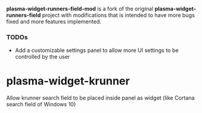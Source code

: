 **plasma-widget-runners-field-mod** is a fork of the original **plasma-widget-runners-field** project with modifications that is intended to have more bugs fixed and more features implemented.

### TODOs

* Add a customizable settings panel to allow more UI settings to be controlled by the user

# plasma-widget-krunner
Allow krunner search field to be placed inside panel as widget (like Cortana search field of Windows 10)